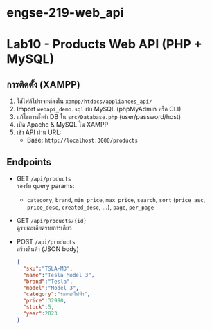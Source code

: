 # engse-219-web_api
# Lab10 - Products Web API (PHP + MySQL)

## การติดตั้ง (XAMPP)
1. ใส่ไฟล์โปรเจกต์ลงใน `xampp/htdocs/appliances_api/`
2. Import `webapi_demo.sql` เข้า MySQL (phpMyAdmin หรือ CLI)
3. แก้ไขการตั้งค่า DB ใน `src/Database.php` (user/password/host)
4. เปิด Apache & MySQL ใน XAMPP
5. เข้า API ผ่าน URL:
   - Base: `http://localhost:3000/products`

## Endpoints
- GET `/api/products`  
  รองรับ query params:
  - `category`, `brand`, `min_price`, `max_price`, `search`, `sort` (`price_asc`, `price_desc`, `created_desc`, ...), `page`, `per_page`

- GET `/api/products/{id}`  
  ดูรายละเอียดรายการเดียว

- POST `/api/products`  
  สร้างสินค้า (JSON body)
  ```json
  {
    "sku":"TSLA-M3",
    "name":"Tesla Model 3",
    "brand":"Tesla",
    "model":"Model 3",
    "category":"รถยนต์ไฟฟ้า",
    "price":32990,
    "stock":5,
    "year":2023
  }
